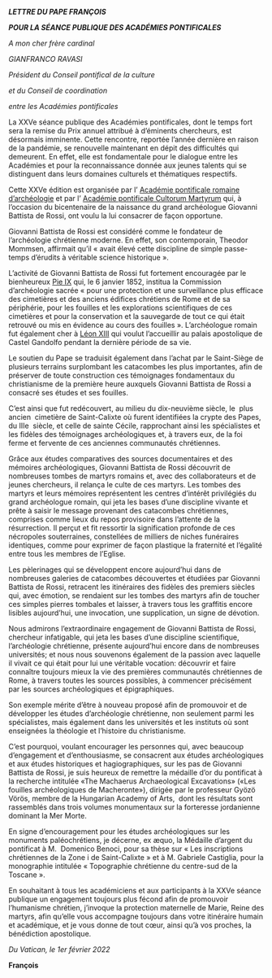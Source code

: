 ***LETTRE DU PAPE FRANÇOIS***

***POUR LA SÉANCE PUBLIQUE DES ACADÉMIES PONTIFICALES***

*A mon cher frère cardinal*

*GIANFRANCO RAVASI*

*Président du Conseil pontifical de la culture*

*et du Conseil de coordination*

*entre les Académies pontificales*

La XXVe séance publique des Académies pontificales, dont le temps fort sera la remise du Prix annuel attribué à d’éminents chercheurs, est désormais imminente. Cette rencontre, reportée l’année dernière en raison de la pandémie, se renouvelle maintenant en dépit des difficultés qui demeurent. En effet, elle est fondamentale pour le dialogue entre les Académies et pour la reconnaissance donnée aux jeunes talents qui se distinguent dans leurs domaines culturels et thématiques respectifs.

Cette XXVe édition est organisée par l’ [Académie pontificale romaine d’archéologie](https://www.vatican.va/content/romancuria/fr/pontificie-accademie/pontificia-accademia-archeologia.index.html) et par l’ [Académie pontificale Cultorum Martyrum](https://www.vatican.va/content/romancuria/fr/pontificie-accademie/pontificia-academia-cultorum-martyrum.index.html) qui, à l’occasion du bicentenaire de la naissance du grand archéologue Giovanni Battista de Rossi, ont voulu la lui consacrer de façon opportune.

Giovanni Battista de Rossi est considéré comme le fondateur de l’archéologie chrétienne moderne. En effet, son contemporain, Theodor Mommsen, affirmait qu’il « avait élevé cette discipline de simple passe-temps d’érudits à véritable science historique ».

L’activité de Giovanni Battista de Rossi fut fortement encouragée par le bienheureux [Pie IX](https://www.vatican.va/content/pius-ix/fr.html) qui, le 6 janvier 1852, institua la Commission d’archéologie sacrée « pour une protection et une surveillance plus efficace des cimetières et des anciens édifices chrétiens de Rome et de sa périphérie, pour les fouilles et les explorations scientifiques de ces cimetières et pour la conservation et la sauvegarde de tout ce qui était retrouvé ou mis en évidence au cours des fouilles ». L’archéologue romain fut également cher à [Léon XIII](https://www.vatican.va/content/leo-xiii/fr.html) qui voulut l’accueillir au palais apostolique de Castel Gandolfo pendant la dernière période de sa vie.

Le soutien du Pape se traduisit également dans l’achat par le Saint-Siège de plusieurs terrains surplombant les catacombes les plus importantes, afin de préserver de toute construction ces témoignages fondamentaux du christianisme de la première heure auxquels Giovanni Battista de Rossi a consacré ses études et ses fouilles.

C’est ainsi que fut redécouvert, au milieu du dix-neuvième siècle, le  plus ancien  cimetière de Saint-Calixte où furent identifiées la crypte des Papes, du IIIe  siècle, et celle de sainte Cécile, rapprochant ainsi les spécialistes et les fidèles des témoignages archéologiques et, à travers eux, de la foi ferme et fervente de ces anciennes communautés chrétiennes.

Grâce aux études comparatives des sources documentaires et des mémoires archéologiques, Giovanni Battista de Rossi découvrit de nombreuses tombes de martyrs romains et, avec des collaborateurs et de jeunes chercheurs, il relança le culte de ces martyrs. Les tombes des martyrs et leurs mémoires représentent les centres d’intérêt privilégiés du grand archéologue romain, qui jeta les bases d’une discipline vivante et prête à saisir le message provenant des catacombes chrétiennes, comprises comme lieux du repos provisoire dans l’attente de la résurrection. Il perçut et fit ressortir la signification profonde de ces nécropoles souterraines, constellées de milliers de niches funéraires identiques, comme pour exprimer de façon plastique la fraternité et l’égalité entre tous les membres de l’Eglise.

Les pèlerinages qui se développent encore aujourd’hui dans de nombreuses galeries de catacombes découvertes et étudiées par Giovanni Battista de Rossi, retracent les itinéraires des fidèles des premiers siècles qui, avec émotion, se rendaient sur les tombes des martyrs afin de toucher ces simples pierres tombales et laisser, à travers tous les graffitis encore lisibles aujourd’hui, une invocation, une supplication, un signe de dévotion.

Nous admirons l’extraordinaire engagement de Giovanni Battista de Rossi, chercheur infatigable, qui jeta les bases d’une discipline scientifique, l’archéologie chrétienne, présente aujourd’hui encore dans de nombreuses universités; et nous nous souvenons également de la passion avec laquelle il vivait ce qui était pour lui une véritable vocation: découvrir et faire connaître toujours mieux la vie des premières communautés chrétiennes de Rome, à travers toutes les sources possibles, à commencer précisément par les sources archéologiques et épigraphiques.

Son exemple mérite d’être à nouveau proposé afin de promouvoir et de développer les études d’archéologie chrétienne, non seulement parmi les spécialistes, mais également dans les universités et les instituts où sont enseignées la théologie et l’histoire du christianisme.

C’est pourquoi, voulant encourager les personnes qui, avec beaucoup d’engagement et d’enthousiasme, se consacrent aux études archéologiques et aux études historiques et hagiographiques, sur les pas de Giovanni Battista de Rossi, je suis heureux de remettre la médaille d’or du pontificat à la recherche intitulée «The Machaerus Archaeological Excavations» («Les fouilles archéologiques de Macheronte»), dirigée par le professeur Gyözö Vörös, membre de la Hungarian Academy of Arts,  dont les résultats sont rassemblés dans trois volumes monumentaux sur la forteresse jordanienne dominant la Mer Morte.

En signe d’encouragement pour les études archéologiques sur les monuments paléochrétiens, je décerne, ex æquo, la Médaille d’argent du pontificat à M.  Domenico Benoci, pour sa thèse sur « Les inscriptions chrétiennes de la Zone i de Saint-Calixte » et à M. Gabriele Castiglia, pour la monographie intitulée « Topographie chrétienne du centre-sud de la Toscane ».

En souhaitant à tous les académiciens et aux participants à la XXVe séance publique un engagement toujours plus fécond afin de promouvoir l’humanisme chrétien, j’invoque la protection maternelle de Marie, Reine des martyrs, afin qu’elle vous accompagne toujours dans votre itinéraire humain et académique, et je vous donne de tout cœur, ainsi qu’à vos proches, la bénédiction apostolique.

*Du Vatican, le 1er février 2022*

**François**